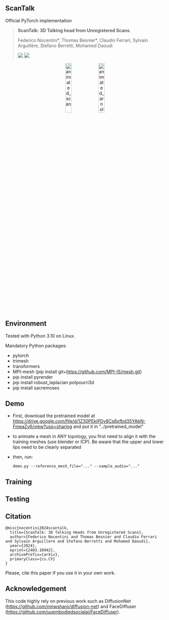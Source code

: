 ## **ScanTalk**

Official PyTorch implementation

> **ScanTalk: 3D Talking head from Unregistered Scans**.
>
> Federico Nocentini<span>&#42;</span>,  Thomas Besnier<span>&#42;</span>, Claudio Ferrari, Sylvain Arguillère, Stefano Berretti, Mohamed Daoudi
>
> <a href='https://arxiv.org/abs/2403.10942'><img src='https://img.shields.io/badge/arXiv-refs-red'></a> <a href='https://tbesnier.github.io/projects/scantalk/'><img src='https://img.shields.io/badge/Project-Page-Green'></a>

<div class="row">
<p align="center">
  	<img src="https://github.com/tbesnier/ScanTalk/blob/main/gifs/scan.gif" alt="animated_scan" style="width:20%"/>
  	<img src="https://github.com/tbesnier/ScanTalk/blob/main/gifs/arnold.gif" alt="animated_arnold" style="width:20%"/>
</p>
</div>

## **Environment**

Tested with Python 3.10 on Linux.

Mandatory Python packages:
- pytorch
- trimesh
- transformers
- MPI-mesh (pip install git+https://github.com/MPI-IS/mesh.git)
- pip install pyrender
- pip install robust_laplacian potpourri3d
- pip install sacremoses

## **Demo**
- First, download the pretrained model at https://drive.google.com/file/d/1Z30PEkiPDv8Cs8xfbd35YAbN-FmeaZy6/view?usp=sharing and put it in "../pretrained_model"

- to animate a mesh in ANY topology, you first need to align it with the training meshes (use blender or ICP). 
Be aware that the upper and lower lips need to be clearly separated

- then, run:
	```
	demo.py --reference_mesh_file="..." --sample_audio="..."
	```
 
## **Training**

## **Testing**

## **Citation**
	@misc{nocentini2024scantalk,
      title={ScanTalk: 3D Talking Heads from Unregistered Scans}, 
      author={Federico Nocentini and Thomas Besnier and Claudio Ferrari and Sylvain Arguillere and Stefano Berretti and Mohamed Daoudi},
      year={2024},
      eprint={2403.10942},
      archivePrefix={arXiv},
      primaryClass={cs.CV}
    }
Please, cite this paper if you use it in your own work.

## **Acknowledgement**
This code highly rely on previous work such as DiffusionNet (https://github.com/nmwsharp/diffusion-net) and FaceDiffuser (https://github.com/uuembodiedsocialai/FaceDiffuser).